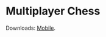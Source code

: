 # Multiplayer Chess

Downloads: [Mobile](https://github.com/whyspaceee/chess_client/releases/download/v1.0.0/Multiplayer-Chess.apk).

